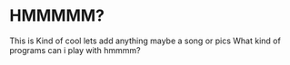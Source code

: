 HMMMMM?
===========

This is Kind of cool 
lets add anything maybe a song or pics 
What kind of programs can i play with
hmmmm?
